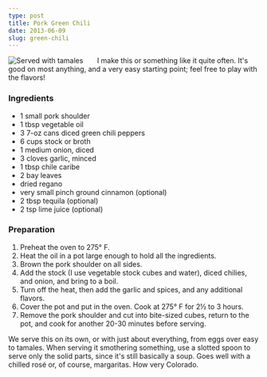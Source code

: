 ```yaml
---
type: post
title: Pork Green Chili
date: 2013-06-09
slug: green-chili
---
```


<img alt="Served with tamales" src="/assets/recipes/pork-green-chili.jpg"
style="float:left;margin-right:2em" />
I make this or something like it quite often.  It's good on most anything, and a
very easy starting point; feel free to play with the flavors!

### Ingredients

* 1 small pork shoulder
* 1 tbsp vegetable oil
* 3 7-oz cans diced green chili peppers
* 6 cups stock or broth
* 1 medium onion, diced
* 3 cloves garlic, minced
* 1 tbsp chile caribe
* 2 bay leaves
* dried regano
* very small pinch ground cinnamon (optional)
* 2 tbsp tequila (optional)
* 2 tsp lime juice (optional)

### Preparation

1. Preheat the oven to 275&deg; F.
2. Heat the oil in a pot large enough to hold all the ingredients.
3. Brown the pork shoulder on all sides.
4. Add the stock (I use vegetable stock cubes and water), diced chilies, and
   onion, and bring to a boil.
5. Turn off the heat, then add the garlic and spices, and any additional
   flavors.
6. Cover the pot and put in the oven.  Cook at 275&deg; F for 2&frac12; to 3
   hours.
7. Remove the pork shoulder and cut into bite-sized cubes, return to the pot,
   and cook for another 20-30 minutes before serving.

We serve this on its own, or with just about everything, from eggs over easy to
tamales.  When serving it smothering something, use a slotted spoon to serve
only the solid parts, since it's still basically a soup.  Goes well with a
chilled ros&eacute; or, of course, margaritas.  How very Colorado.
